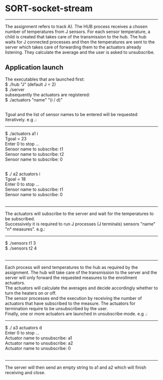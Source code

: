 # SORT-socket-stream
***
The assignment refers to track A).
The HUB process receives a chosen number of temperatures from J sensors. For each sensor temperature, a child is created that takes care of the transmission to the hub. The hub waits for J connected processes and then the temperatures are sent to the server which takes care of forwarding them to the actuators already listening. They calculate the average and the user is asked to unsubscribe.

## Application launch
The executables that are launched first:<br />
$ ./hub "J" (default J = 2)<br />
$ ./server<br />
subsequently the actuators are registered:<br />
$ ./actuators "name" "(i / d)"<br /><br />

Tgoal and the list of sensor names to be entered will be requested iteratively. e.g .:<br />

------------------------------------
$ ./actuators a1 i<br />
Tgoal = 23<br />
Enter 0 to stop ...<br />
Sensor name to subscribe: t1<br />
Sensor name to subscribe: t2<br />
Sensor name to subscribe: 0<br /><br />

$ ./ a2 actuators i<br />
Tgoal = 18<br />
Enter 0 to stop ...<br />
Sensor name to subscribe: t1<br />
Sensor name to subscribe: 0<br /><br />

------------------------------------
The actuators will subscribe to the server and wait for the temperatures to be subscribed.<br />
Successively it is required to run J processes (J terminals) sensors "name" "n° measures". e.g.:<br />

------------------------------------
$ ./sensors t1 3<br />
$ ./sensors t2 4<br /><br />

------------------------------------
Each process will send temperatures to the hub as required by the assignment. The hub will take care of the transmission to the server and the server will only forward the requested measures to the enrollment actuators.<br />
The actuators will calculate the averages and decide accordingly whether to turn the heaters on or off.<br />
The sensor processes end the execution by receiving the number of actuators that have subscribed to the measure. The actuators for termination require to be unsubscribed by the user.<br />
Finally, one or more actuators are launched in unsubscribe mode. e.g .:<br />

------------------------------------
$ ./ a3 actuators d<br />
Enter 0 to stop ...<br />
Actuator name to unsubscribe: a1<br />
Actuator name to unsubscribe: a2<br />
Actuator name to unsubscribe: 0<br /><br />

------------------------------------
The server will then send an empty string to a1 and a2 which will finish receiving and close.
